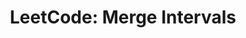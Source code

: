 ---
title: "LeetCode: Merge Intervals"
tags: [Leetcode, GoHired, Array, Two Pointer]
style: border
color: primary
description: Given a collection of intervals, merge all overlapping intervals.
external_url: https://www.gohired.in/2020/01/18/leetcode-merge-intervals/
---
